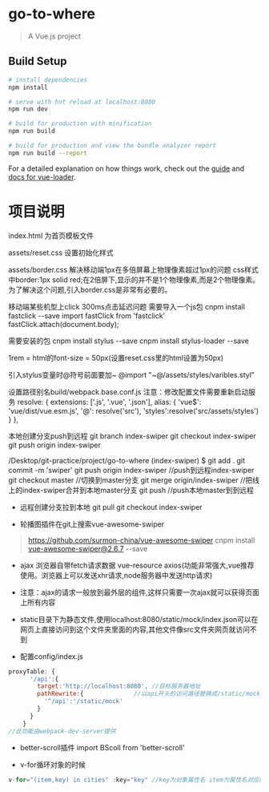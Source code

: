 # go-to-where

> A Vue.js project

## Build Setup

``` bash
# install dependencies
npm install

# serve with hot reload at localhost:8080
npm run dev

# build for production with minification
npm run build

# build for production and view the bundle analyzer report
npm run build --report
```

For a detailed explanation on how things work, check out the [guide](http://vuejs-templates.github.io/webpack/) and [docs for vue-loader](http://vuejs.github.io/vue-loader).

# 项目说明
index.html 为首页模板文件

assets/reset.css 设置初始化样式

assets/border.css 解决移动端1px在多倍屏幕上物理像素超过1px的问题
css样式中border:1px solid red;在2倍屏下,显示的并不是1个物理像素,而是2个物理像素。为了解决这个问题,引入border.css是非常有必要的。

移动端某些机型上click 300ms点击延迟问题 需要导入一个js包
 cnpm install fastclick --save
import fastClick from 'fastclick'
fastClick.attach(document.body);

需要安装的包
cnpm install stylus --save
cnpm install stylus-loader --save

1rem = html的font-size = 50px(设置reset.css里的html设置为50px)

引入stylus变量时@符号前面要加~
@import "~@/assets/styles/varibles.styl"

设置路径别名build/webpack.base.conf.js
注意：修改配置文件需要重新启动服务
resolve: {
    extensions: ['.js', '.vue', '.json'],
    alias: {
      'vue$': 'vue/dist/vue.esm.js',
      '@': resolve('src'),
      'styles':resolve('src/assets/styles')
    }
  },

本地创建分支push到远程
git branch index-swiper
git checkout index-swiper
git push origin index-swiper

/Desktop/git-practice/project/go-to-where (index-swiper)
$ git add .
git commit -m 'swiper'
git push origin index-swiper  //push到远程index-swiper
git checkout master           //切换到master分支 
git merge origin/index-swiper //把线上的index-swiper合并到本地master分支
git push  //push本地master到到远程


- 远程创建分支拉到本地
git pull
git checkout index-swiper

- 轮播图插件在git上搜索vue-awesome-swiper
> https://github.com/surmon-china/vue-awesome-swiper
cnpm install vue-awesome-swiper@2.6.7 --save

- ajax
浏览器自带fetch请求数据
vue-resource
axios(功能非常强大,vue推荐使用。浏览器上可以发送xhr请求,node服务器中发送http请求)
- 注意：ajax的请求一般放到最外层的组件,这样只需要一次ajax就可以获得页面上所有内容

- static目录下为静态文件,使用localhost:8080/static/mock/index.json可以在网页上直接访问到这个文件夹里面的内容,其他文件像src文件夹网页就访问不到


- 配置config/index.js 
```js
proxyTable: {
      '/api':{
        target:'http://localhost:8080', //目标服务器地址
        pathRewrite:{              //以api开头的访问路径替换成/static/mock
          '^/api':'/static/mock'
        }
      }
    }
//此功能由webpack-dev-server提供
```

- better-scroll插件
import BScoll from 'better-scroll'

- v-for循环对象的时候
```js
v-for="(item,key) in cities" :key="key" //key为对象属性名 item为属性名对应的属性值
```